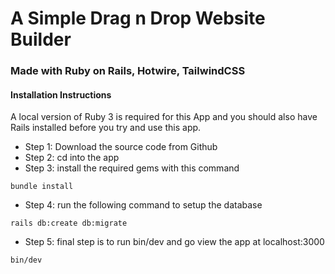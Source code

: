 # A Simple Drag n Drop Website Builder
### Made with Ruby on Rails, Hotwire, TailwindCSS

#### Installation Instructions

A local version of Ruby 3 is required for this App and you should also have Rails installed before you try and use this app.

- Step 1: Download the source code from Github
- Step 2: cd into the app 
- Step 3: install the required gems with this command

`bundle install`

- Step 4: run the following command to setup the database

`rails db:create db:migrate`

- Step 5: final step is to run bin/dev and go view the app at localhost:3000

`bin/dev`


